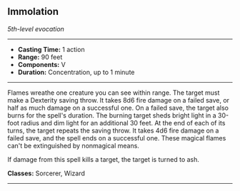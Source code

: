 ﻿## Immolation
*5th-level evocation*
___
- **Casting Time:** 1 action
- **Range:** 90 feet
- **Components:** V
- **Duration:** Concentration, up to 1 minute

---
Flames wreathe one creature you can see within range. The target must make a Dexterity saving throw. It takes 8d6 fire damage on a failed save, or half as much damage on a successful one. On a failed save, the target also burns for the spell's duration. The burning target sheds bright light in a 30-foot radius and dim light for an additional 30 feet. At the end of each of its turns, the target repeats the saving throw. It takes 4d6 fire damage on a failed save, and the spell ends on a successful one. These magical flames can't be extinguished by nonmagical means.

If damage from this spell kills a target, the target is turned to ash.

**Classes:** Sorcerer, Wizard


---

